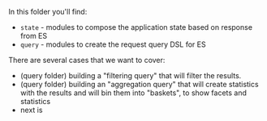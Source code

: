 In this folder you'll find:

- `state` - modules to compose the application state based on response from ES
- `query` - modules to create the request query DSL for ES

There are several cases that we want to cover:

- (query folder) building a "filtering query" that will filter the results.
- (query folder) building an "aggregation query" that will create statistics with the results
  and will bin them into "baskets", to show facets and statistics
- next is
